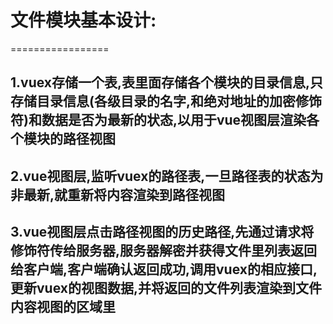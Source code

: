 # 文件模块基本设计:	
=================
## 1.vuex存储一个表,表里面存储各个模块的目录信息,只存储目录信息(各级目录的名字,和绝对地址的加密修饰符)和数据是否为最新的状态,以用于vue视图层渲染各个模块的路径视图
	
## 2.vue视图层,监听vuex的路径表,一旦路径表的状态为非最新,就重新将内容渲染到路径视图
## 3.vue视图层点击路径视图的历史路径,先通过请求将修饰符传给服务器,服务器解密并获得文件里列表返回给客户端,客户端确认返回成功,调用vuex的相应接口,更新vuex的视图数据,并将返回的文件列表渲染到文件内容视图的区域里